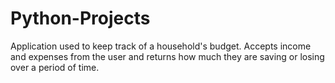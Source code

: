 # Python-Projects
Application used to keep track of a household's budget. Accepts income and expenses from the user and returns how much they are saving or losing over a period of time.
